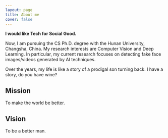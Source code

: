 ```yaml
---
layout: page
title: About me
cover: false
---
```


**I would like Tech for Social Good.**

Now, I am pursuing the CS Ph.D. degree with the Hunan University, Changsha, China. My research interests are Computer Vision and Deep Learning. In particular, my current research focuses on detecting fake face images/videos generated by AI techniques.

Over the years, my life is like a story of a prodigal son turning back. I have a story, do you have wine?

## Mission
To make the world be better.

## Vision
To be a better man.


